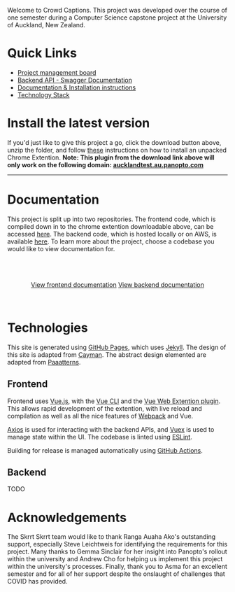 Welcome to Crowd Captions. This project was developed over the course of one semester during a Computer Science capstone project at the University of Auckland, New Zealand.

# Quick Links
 - [Project management board](https://skrrt-skrrt.notion.site/85524848f7ba48efb8597a03217c0332?v=ef166ebcb83d4e4cadb663dfee409e9a)
 - [Backend API - Swagger Documentation](https://app.swaggerhub.com/apis-docs/Team-10-Skrtt-Skrtt/CrowdCaptions/)
 - [Documentation & Installation instructions](#documentation)
 - [Technology Stack](#technology)

# Install the latest version

If you'd just like to give this project a go, click the download button above, unzip the folder, and follow [these](https://webkul.com/blog/how-to-install-the-unpacked-extension-in-chrome/) instructions on how to install an unpacked Chrome Extention. **Note: This plugin from the download link above will only work on the following domain: [aucklandtest.au.panopto.com](https://aucklandtest.au.panopto.com/)**

----

# Documentation

This project is split up into two repositories. The frontend code, which is compiled down in to the chrome extention downloadable above, can be accessed [here](https://github.com/uoa-compsci399-s2-2021/crowd-captions). The backend code, which is hosted locally or on AWS, is available [here](https://github.com/uoa-compsci399-s2-2021/team10-backend). To learn more about the project, choose a codebase you would like to view documentation for.

<br/>
<br/>
<br/>

<div style="text-align: center;">
<a href="frontend/" class="btn btn-dark">View frontend documentation</a>
<a href="backend/" class="btn btn-dark">View backend documentation</a>
</div>

<br/>
<br/>

# Technologies

This site is generated using [GitHub Pages](https://pages.github.com/), which uses [Jekyll](https://jekyllrb.com/). The design of this site is adapted from [Cayman](https://github.com/pages-themes/cayman). The abstract design elemented are adapted from [Paaatterns](https://products.ls.graphics/paaatterns/).

## Frontend

Frontend uses [Vue.js](https://vuejs.org/), with the [Vue CLI](https://cli.vuejs.org/) and the [Vue Web Extention plugin](https://vue-web-extension.netlify.app/). This allows rapid development of the extention, with live reload and compilation as well as all the nice features of [Webpack](https://webpack.js.org/) and Vue.

[Axios](https://axios-http.com/) is used for interacting with the backend APIs, and [Vuex](https://vuex.vuejs.org/) is used to manage state within the UI. The codebase is linted using [ESLint](https://eslint.org/).

Building for release is managed automatically using [GitHub Actions](https://github.com/features/actions).

## Backend

TODO

# Acknowledgements

The Skrrt Skrrt team would like to thank Ranga Auaha Ako's outstanding support, especially Steve Leichtweis for identifying the requirements for this project. Many thanks to Gemma Sinclair for her insight into Panopto's rollout within the university and Andrew Cho for helping us implement this project within the university's processes. Finally, thank you to Asma for an excellent semester and for all of her support despite the onslaught of challenges that COVID has provided.

<!-- 
## Welcome to GitHub Pages

You can use the [editor on GitHub](https://github.com/uoa-compsci399-s2-2021/crowd-captions/edit/main/docs/index.md) to maintain and preview the content for your website in Markdown files.

Whenever you commit to this repository, GitHub Pages will run [Jekyll](https://jekyllrb.com/) to rebuild the pages in your site, from the content in your Markdown files.

### Markdown

Markdown is a lightweight and easy-to-use syntax for styling your writing. It includes conventions for

```markdown
Syntax highlighted code block

# Header 1
## Header 2
### Header 3

- Bulleted
- List

1. Numbered
2. List

**Bold** and _Italic_ and `Code` text

[Link](url) and ![Image](src)
```

For more details see [GitHub Flavored Markdown](https://guides.github.com/features/mastering-markdown/).

### Jekyll Themes

Your Pages site will use the layout and styles from the Jekyll theme you have selected in your [repository settings](https://github.com/uoa-compsci399-s2-2021/crowd-captions/settings/pages). The name of this theme is saved in the Jekyll `_config.yml` configuration file.

### Support or Contact

Having trouble with Pages? Check out our [documentation](https://docs.github.com/categories/github-pages-basics/) or [contact support](https://support.github.com/contact) and we’ll help you sort it out. -->
